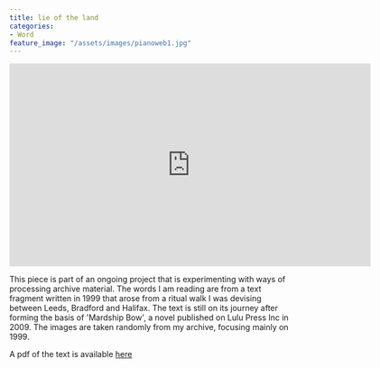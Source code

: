 ```yaml
---
title: lie of the land
categories:
- Word
feature_image: "/assets/images/pianoweb1.jpg"
---
```

<iframe src="https://player.vimeo.com/video/895909932?badge=0&amp;autopause=0&amp;player_id=0&amp;app_id=58479" width="640" height="360" frameborder="0" allow="autoplay; fullscreen; picture-in-picture" title="Lie of the Land #1"></iframe>

This piece is part of an ongoing project that is experimenting with ways of processing archive material. The words I am reading are from a text fragment written in 1999 that arose from a ritual walk I was devising between Leeds, Bradford and Halifax. The text is still on its journey after forming the basis of 'Mardship Bow', a novel published on Lulu Press Inc in 2009. The images are taken randomly from my archive, focusing mainly on 1999.

A pdf of the text is available [here](https://drive.google.com/file/d/14_sXCdnJ1a06xdlF366Xys0C-SXPxaPE/view?usp=sharing)



